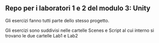## Repo per i laboratori 1 e 2 del modulo 3: Unity

Gli esercizi fanno tutti parte dello stesso progetto.

Gli esercizi sono suddivisi nelle cartelle Scenes e Script al cui interno si trovano le due cartelle Lab1 e Lab2

